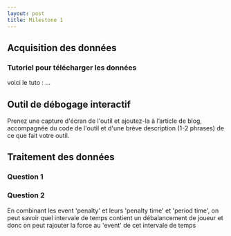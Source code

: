 ```yaml
---
layout: post
title: Milestone 1
---
```


## Acquisition des données

### Tutoriel pour télécharger les données

voici le tuto : ...

## Outil de débogage interactif 

Prenez une capture d'écran de l'outil et ajoutez-la à l’article de blog, accompagnée du code de l'outil et d'une brève description (1-2 phrases) de ce que fait votre outil.

## Traitement des données

### Question 1



### Question 2

En combinant les event 'penalty' et leurs 'penalty time' et 'period time', on peut savoir quel intervale de temps contient un débalancement de joueur et donc on peut rajouter la force au 'event' de cet intervale de temps